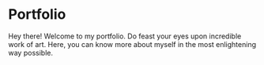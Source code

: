 # Portfolio
Hey there! Welcome to my portfolio. Do feast your eyes upon incredible work of art. Here, you can know more about myself in the most enlightening way possible.
